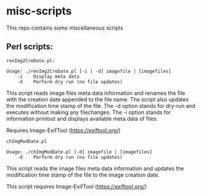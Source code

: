 # misc-scripts

This repo contains some miscellaneous scripts

## Perl scripts:

`renImg2CreDate.pl:`

    Usage: ./renImg2CreDate.pl [-i | -d] imagefile | [imagefiles]
        -i    Display meta data
        -d    Perform dry run (no file updates)

This script reads image files meta data information and renames the file with the
creation date appended to the file name. The script also updates the modification
time stamp of the file.
The -d option stands for dry-run and executes without making any filechanges.
The -i option stands for information printout and displays available meta data of
files.

Requires Image-ExifTool (https://exiftool.org/)


`chImgModDate.pl`

    Usage: ./chImgModDate.pl [-d] imagefile | [imagefiles]
        -d    Perform dry run (no file updates)

This script reads the image files meta data information and updates the
modification time stamp of the file to the image creation date.

This script requires Image-ExifTool (https://exiftool.org/)
